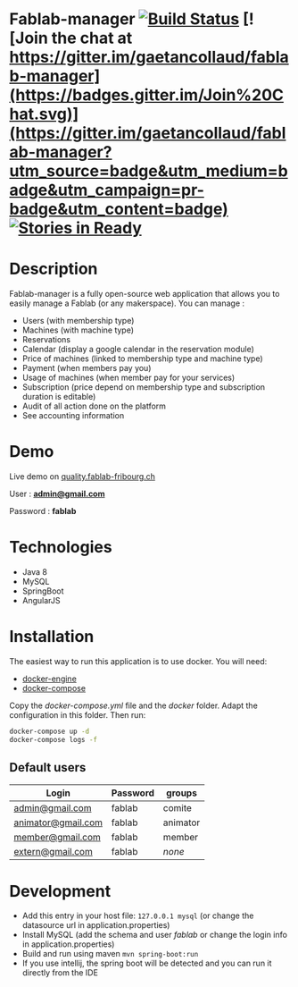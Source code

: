 
Fablab-manager [![Build Status](https://travis-ci.org/gaetancollaud/fablab-manager.svg?branch=develop)](https://travis-ci.org/gaetancollaud/fablab-manager) [![Join the chat at https://gitter.im/gaetancollaud/fablab-manager](https://badges.gitter.im/Join%20Chat.svg)](https://gitter.im/gaetancollaud/fablab-manager?utm_source=badge&utm_medium=badge&utm_campaign=pr-badge&utm_content=badge) [![Stories in Ready](https://badge.waffle.io/gaetancollaud/fablab-manager.png?label=ready&title=Ready)](https://waffle.io/gaetancollaud/fablab-manager)
==========

# Description

Fablab-manager is a fully open-source web application that allows you to easily manage a Fablab (or any makerspace). You can manage :

 * Users (with membership type)
 * Machines (with machine type)
 * Reservations
 * Calendar (display a google calendar in the reservation module)
 * Price of machines (linked to membership type and machine type)
 * Payment (when members pay you)
 * Usage of machines (when member pay for your services)
 * Subscription (price depend on membership type and subscription duration is editable)
 * Audit of all action done on the platform
 * See accounting information


# Demo

Live demo on [quality.fablab-fribourg.ch](https://quality.fablab-fribourg.ch/)

User : **admin@gmail.com**

Password : **fablab**

# Technologies
* Java 8
* MySQL
* SpringBoot
* AngularJS

# Installation

The easiest way to run this application is to use docker. You will need:
* [docker-engine](https://docs.docker.com/installation/ubuntulinux/)
* [docker-compose](https://docs.docker.com/compose/install/)

Copy the _docker-compose.yml_ file and the _docker_ folder. Adapt the configuration in this folder. Then run:
```sh
docker-compose up -d
docker-compose logs -f
```

## Default users
Login  | Password | groups
------------- | ------------- | -----------
admin@gmail.com  | fablab | comite
animator@gmail.com  | fablab | animator
member@gmail.com  | fablab | member 
extern@gmail.com  | fablab | _none_

# Development

* Add this entry in your host file: `127.0.0.1 mysql` (or change the datasource url in application.properties)
* Install MySQL (add the schema and user _fablab_ or change the login info in application.properties)
* Build and run using maven `mvn spring-boot:run`
* If you use intellij, the spring boot will be detected and you can run it directly from the IDE
